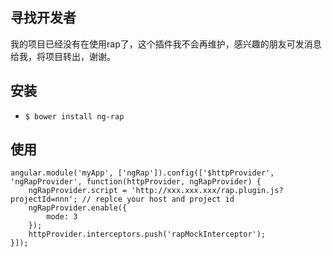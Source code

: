 ## 寻找开发者

我的项目已经没有在使用rap了，这个插件我不会再维护，感兴趣的朋友可发消息给我，将项目转出，谢谢。

## 安装

* `$ bower install ng-rap`

## 使用

```
angular.module('myApp', ['ngRap']).config(['$httpProvider', 'ngRapProvider', function(httpProvider, ngRapProvider) {
	ngRapProvider.script = 'http://xxx.xxx.xxx/rap.plugin.js?projectId=nnn'; // replce your host and project id
	ngRapProvider.enable({
		mode: 3
	});
	httpProvider.interceptors.push('rapMockInterceptor');
}]);
```
